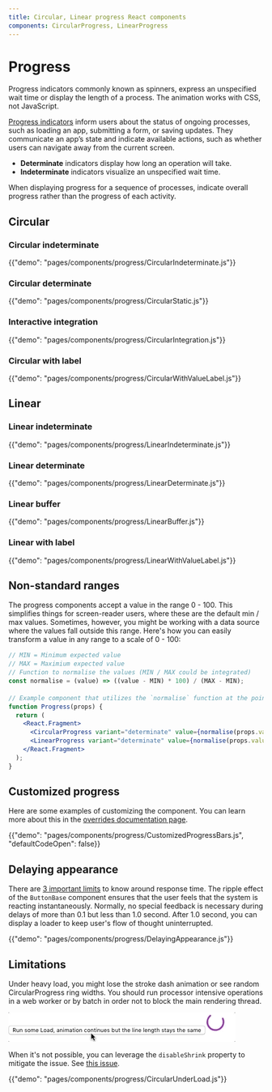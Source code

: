 ```yaml
---
title: Circular, Linear progress React components
components: CircularProgress, LinearProgress
---
```


# Progress

<p class="description">Progress indicators commonly known as spinners, express an unspecified wait time or display the length of a process. The animation works with CSS, not JavaScript.</p>

[Progress indicators](https://material.io/design/components/progress-indicators.html) inform users about the status of ongoing processes, such as loading an app, submitting a form, or saving updates. They communicate an app’s state and indicate available actions, such as whether users can navigate away from the current screen.

- **Determinate** indicators display how long an operation will take.
- **Indeterminate** indicators visualize an unspecified wait time.

When displaying progress for a sequence of processes, indicate overall progress rather than the progress of each activity.

## Circular

### Circular indeterminate

{{"demo": "pages/components/progress/CircularIndeterminate.js"}}

### Circular determinate

{{"demo": "pages/components/progress/CircularStatic.js"}}

### Interactive integration

{{"demo": "pages/components/progress/CircularIntegration.js"}}

### Circular with label

{{"demo": "pages/components/progress/CircularWithValueLabel.js"}}

## Linear

### Linear indeterminate

{{"demo": "pages/components/progress/LinearIndeterminate.js"}}

### Linear determinate

{{"demo": "pages/components/progress/LinearDeterminate.js"}}

### Linear buffer

{{"demo": "pages/components/progress/LinearBuffer.js"}}

### Linear with label

{{"demo": "pages/components/progress/LinearWithValueLabel.js"}}

## Non-standard ranges

The progress components accept a value in the range 0 - 100. This simplifies things for screen-reader users, where these are the default min / max values. Sometimes, however, you might be working with a data source where the values fall outside this range. Here's how you can easily transform a value in any range to a scale of 0 - 100:

```jsx
// MIN = Minimum expected value
// MAX = Maximium expected value
// Function to normalise the values (MIN / MAX could be integrated)
const normalise = (value) => ((value - MIN) * 100) / (MAX - MIN);

// Example component that utilizes the `normalise` function at the point of render.
function Progress(props) {
  return (
    <React.Fragment>
      <CircularProgress variant="determinate" value={normalise(props.value)} />
      <LinearProgress variant="determinate" value={normalise(props.value)} />
    </React.Fragment>
  );
}
```

## Customized progress

Here are some examples of customizing the component. You can learn more about this in the
[overrides documentation page](/customization/components/).

{{"demo": "pages/components/progress/CustomizedProgressBars.js", "defaultCodeOpen": false}}

## Delaying appearance

There are [3 important limits](https://www.nngroup.com/articles/response-times-3-important-limits/) to know around response time.
The ripple effect of the `ButtonBase` component ensures that the user feels that the system is reacting instantaneously.
Normally, no special feedback is necessary during delays of more than 0.1 but less than 1.0 second.
After 1.0 second, you can display a loader to keep user's flow of thought uninterrupted.

{{"demo": "pages/components/progress/DelayingAppearance.js"}}

## Limitations

Under heavy load, you might lose the stroke dash animation or see random CircularProgress ring widths.
You should run processor intensive operations in a web worker or by batch in order not to block the main rendering thread.

![heavy load](/static/images/progress/heavy-load.gif)

When it's not possible, you can leverage the `disableShrink` property to mitigate the issue.
See [this issue](https://github.com/mui-org/material-ui/issues/10327).

{{"demo": "pages/components/progress/CircularUnderLoad.js"}}
